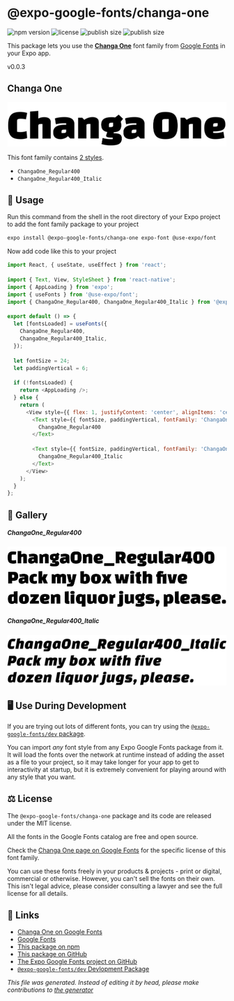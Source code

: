 # @expo-google-fonts/changa-one

![npm version](https://flat.badgen.net/npm/v/@expo-google-fonts/changa-one)
![license](https://flat.badgen.net/github/license/expo/google-fonts)
![publish size](https://flat.badgen.net/packagephobia/install/@expo-google-fonts/changa-one)
![publish size](https://flat.badgen.net/packagephobia/publish/@expo-google-fonts/changa-one)

This package lets you use the [**Changa One**](https://fonts.google.com/specimen/Changa+One) font family from [Google Fonts](https://fonts.google.com/) in your Expo app.

v0.0.3

## Changa One

![Changa One](./font-family.png)

This font family contains [2 styles](#gallery).

- `ChangaOne_Regular400`
- `ChangaOne_Regular400_Italic`

## 🔡 Usage

Run this command from the shell in the root directory of your Expo project to add the font family package to your project
```sh
expo install @expo-google-fonts/changa-one expo-font @use-expo/font
```

Now add code like this to your project
```js
import React, { useState, useEffect } from 'react';

import { Text, View, StyleSheet } from 'react-native';
import { AppLoading } from 'expo';
import { useFonts } from '@use-expo/font';
import { ChangaOne_Regular400, ChangaOne_Regular400_Italic } from '@expo-google-fonts/changa-one';

export default () => {
  let [fontsLoaded] = useFonts({
    ChangaOne_Regular400,
    ChangaOne_Regular400_Italic,
  });

  let fontSize = 24;
  let paddingVertical = 6;

  if (!fontsLoaded) {
    return <AppLoading />;
  } else {
    return (
      <View style={{ flex: 1, justifyContent: 'center', alignItems: 'center' }}>
        <Text style={{ fontSize, paddingVertical, fontFamily: 'ChangaOne_Regular400' }}>
          ChangaOne_Regular400
        </Text>

        <Text style={{ fontSize, paddingVertical, fontFamily: 'ChangaOne_Regular400_Italic' }}>
          ChangaOne_Regular400_Italic
        </Text>
      </View>
    );
  }
};

```

## 📖 Gallery

##### ChangaOne_Regular400
![ChangaOne_Regular400](./55a043f0a2eb34269cfb137a6203fdc338019e9bdaabee1e685c6b37495cb962.ttf.png)

##### ChangaOne_Regular400_Italic
![ChangaOne_Regular400_Italic](./241077b802e7b6209a41ea93aae98aa81d9f09e6f78fce924c863af6ca96b529.ttf.png)


## 🖥️ Use During Development

If you are trying out lots of different fonts, you can try using the [`@expo-google-fonts/dev` package](https://github.com/expo/google-fonts/tree/master/font-packages/dev#readme).

You can import *any* font style from any Expo Google Fonts package from it. It will load the fonts
over the network at runtime instead of adding the asset as a file to your project, so it may take longer
for your app to get to interactivity at startup, but it is extremely convenient
for playing around with any style that you want.

## ⚖️ License

The `@expo-google-fonts/changa-one` package and its code are released under the MIT license.

All the fonts in the Google Fonts catalog are free and open source.

Check the [Changa One page on Google Fonts](https://fonts.google.com/specimen/Changa+One) for the specific license of this font family.

You can use these fonts freely in your products & projects - print or digital, commercial or otherwise. However, you can't sell the fonts on their own. This isn't legal advice, please consider consulting a lawyer and see the full license for all details.

## 🔗 Links

- [Changa One on Google Fonts](https://fonts.google.com/specimen/Changa+One)
- [Google Fonts](https://fonts.google.com/)
- [This package on npm](https://www.npmjs.com/package/@expo-google-fonts/changa-one)
- [This package on GitHub](https://github.com/expo/google-fonts/tree/master/font-packages/changa-one)
- [The Expo Google Fonts project on GitHub](https://github.com/expo/google-fonts)
- [`@expo-google-fonts/dev` Devlopment Package](https://github.com/expo/google-fonts/tree/master/font-packages/dev)


*This file was generated. Instead of editing it by head, please make contributions to [the generator](https://github.com/expo/google-fonts/tree/master/packages/generator)*
